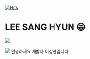 [![Hits](https://hits.seeyoufarm.com/api/count/incr/badge.svg?url=https%3A%2F%2Fgithub.com%2FSangtriever&count_bg=%23000000&title_bg=%23555555&icon=&icon_color=%23E7E7E7&title=hits&edge_flat=false)](https://hits.seeyoufarm.com)
# LEE SANG HYUN 😁  

<img src="https://github-readme-stats.vercel.app/api/top-langs/?username=sangtriever&layout=compact"><br><br>
<img src="https://github-readme-stats.vercel.app/api?username=sangtriever&show_icons=true">
안녕하세요 개발자 이상현입니다.
